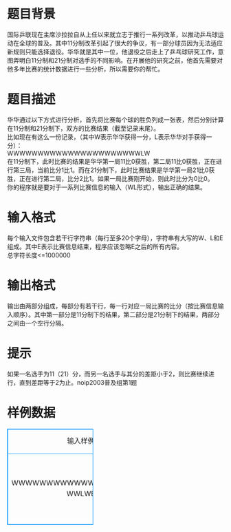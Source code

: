 # 

 
 # 题目背景 
国际乒联现在主席沙拉拉自从上任以来就立志于推行一系列改革，以推动乒乓球运动在全球的普及。其中11分制改革引起了很大的争议，有一部分球员因为无法适应新规则只能选择退役。华华就是其中一位，他退役之后走上了乒乓球研究工作，意图弄明白11分制和21分制对选手的不同影响。在开展他的研究之前，他首先需要对他多年比赛的统计数据进行一些分析，所以需要你的帮忙。 

 
 # 题目描述 
华华通过以下方式进行分析，首先将比赛每个球的胜负列成一张表，然后分别计算在11分制和21分制下，双方的比赛结果（截至记录末尾）。<BR>比如现在有这么一份记录，（其中W表示华华获得一分，L表示华华对手获得一分）：<BR>WWWWWWWWWWWWWWWWWWWWWWLW<BR>在11分制下，此时比赛的结果是华华第一局11比0获胜，第二局11比0获胜，正在进行第三局，当前比分1比1。而在21分制下，此时比赛结果是华华第一局21比0获胜，正在进行第二局，比分2比1。如果一局比赛刚开始，则此时比分为0比0。<BR>你的程序就是要对于一系列比赛信息的输入（WL形式），输出正确的结果。<BR> 

 
 # 输入格式 
每个输入文件包含若干行字符串（每行至多20个字母），字符串有大写的W、L和E组成。其中E表示比赛信息结束，程序应该忽略E之后的所有内容。<BR>总字符长度&lt;=1000000 

 
 # 输出格式 
输出由两部分组成，每部分有若干行，每一行对应一局比赛的比分（按比赛信息输入顺序）。其中第一部分是11分制下的结果，第二部分是21分制下的结果，两部分之间由一个空行分隔。 

 
 # 提示 
如果一名选手为11（21）分，而另一名选手与其分的差距小于2，则比赛继续进行，直到差距等于2为止。noip2003普及组第1题 
# 样例数据
<style>
        table,table tr th, table tr td { border:1px solid #0094ff; }
        table { width: 200px; min-height: 25px; line-height: 25px; text-align: center; border-collapse: collapse;}   
    </style>
<table>
	<tr>
		<td>输入样例</td>
		<td>输出样例</td>
	</tr>
<tr><td>WWWWWWWWWWWWWWWWWWWW
WWLWE
</td><td>11:0
11:0
1:1

21:0
2:1
</td></tr></table>
